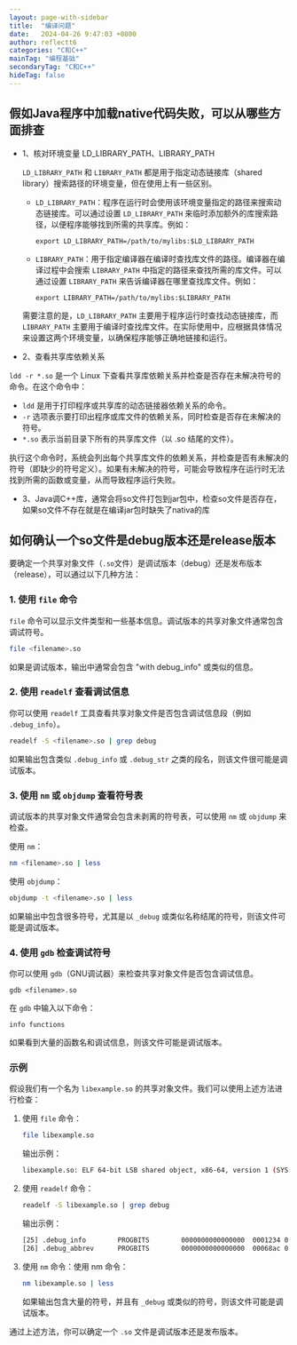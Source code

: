 ```yaml
---
layout: page-with-sidebar
title:  "编译问题"
date:   2024-04-26 9:47:03 +0800
author: reflectt6
categories: "C和C++"
mainTag: "编程基础"
secondaryTag: "C和C++"
hideTag: false
---
```


## 假如Java程序中加载native代码失败，可以从哪些方面排查

- 1、核对环境变量 LD_LIBRARY_PATH、LIBRARY_PATH

  `LD_LIBRARY_PATH` 和 `LIBRARY_PATH` 都是用于指定动态链接库（shared library）搜索路径的环境变量，但在使用上有一些区别。

  - `LD_LIBRARY_PATH`：程序在运行时会使用该环境变量指定的路径来搜索动态链接库。可以通过设置 `LD_LIBRARY_PATH` 来临时添加额外的库搜索路径，以便程序能够找到所需的共享库。例如：

    ```shell
    export LD_LIBRARY_PATH=/path/to/mylibs:$LD_LIBRARY_PATH
    ```

  - `LIBRARY_PATH`：用于指定编译器在编译时查找库文件的路径。编译器在编译过程中会搜索 `LIBRARY_PATH` 中指定的路径来查找所需的库文件。可以通过设置 `LIBRARY_PATH` 来告诉编译器在哪里查找库文件。例如：

    ```shell
    export LIBRARY_PATH=/path/to/mylibs:$LIBRARY_PATH
    ```

  需要注意的是，`LD_LIBRARY_PATH` 主要用于程序运行时查找动态链接库，而 `LIBRARY_PATH` 主要用于编译时查找库文件。在实际使用中，应根据具体情况来设置这两个环境变量，以确保程序能够正确地链接和运行。

- 2、查看共享库依赖关系

`ldd -r *.so` 是一个 Linux 下查看共享库依赖关系并检查是否存在未解决符号的命令。在这个命令中：

- `ldd` 是用于打印程序或共享库的动态链接器依赖关系的命令。
- `-r` 选项表示要打印出程序或库文件的依赖关系，同时检查是否存在未解决的符号。
- `*.so` 表示当前目录下所有的共享库文件（以 .so 结尾的文件）。

执行这个命令时，系统会列出每个共享库文件的依赖关系，并检查是否有未解决的符号（即缺少的符号定义）。如果有未解决的符号，可能会导致程序在运行时无法找到所需的函数或变量，从而导致程序运行失败。

- 3、Java调C++库，通常会将so文件打包到jar包中，检查so文件是否存在，如果so文件不存在就是在编译jar包时缺失了nativa的库



## 如何确认一个so文件是debug版本还是release版本

要确定一个共享对象文件（`.so`文件）是调试版本（debug）还是发布版本（release），可以通过以下几种方法：

### 1. 使用 `file` 命令

`file` 命令可以显示文件类型和一些基本信息。调试版本的共享对象文件通常包含调试符号。

```bash
file <filename>.so
```

如果是调试版本，输出中通常会包含 "with debug_info" 或类似的信息。

### 2. 使用 `readelf` 查看调试信息

你可以使用 `readelf` 工具查看共享对象文件是否包含调试信息段（例如 `.debug_info`）。

```bash
readelf -S <filename>.so | grep debug
```

如果输出包含类似 `.debug_info` 或 `.debug_str` 之类的段名，则该文件很可能是调试版本。

### 3. 使用 `nm` 或 `objdump` 查看符号表

调试版本的共享对象文件通常会包含未剥离的符号表，可以使用 `nm` 或 `objdump` 来检查。

使用 `nm`：

```bash
nm <filename>.so | less
```

使用 `objdump`：

```bash
objdump -t <filename>.so | less
```

如果输出中包含很多符号，尤其是以 `_debug` 或类似名称结尾的符号，则该文件可能是调试版本。

### 4. 使用 `gdb` 检查调试符号

你可以使用 `gdb`（GNU调试器）来检查共享对象文件是否包含调试信息。

```shell
gdb <filename>.so
```

在 `gdb` 中输入以下命令：

```shell
info functions
```

如果看到大量的函数名和调试信息，则该文件可能是调试版本。

### 示例

假设我们有一个名为 `libexample.so` 的共享对象文件。我们可以使用上述方法进行检查：

1. 使用 `file` 命令：

   ```bash
   file libexample.so
   ```

   输出示例：

   ```bash
   libexample.so: ELF 64-bit LSB shared object, x86-64, version 1 (SYSV), dynamically linked, with debug_info, not stripped
   ```

2. 使用 `readelf` 命令：

   ```bash
   readelf -S libexample.so | grep debug
   ```

   输出示例：

   ```bash
   [25] .debug_info        PROGBITS        0000000000000000  0001234 0005678 00      0   0  1
   [26] .debug_abbrev      PROGBITS        0000000000000000  00068ac 0001234 00      0   0  1
   ```

3. 使用 `nm` 命令：使用 nm 命令：

   ```bash
   nm libexample.so | less
   ```

   如果输出包含大量的符号，并且有 `_debug` 或类似的符号，则该文件可能是调试版本。

通过上述方法，你可以确定一个 `.so` 文件是调试版本还是发布版本。







